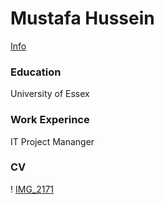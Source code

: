 # Mustafa Hussein
[Info](Linkedin:https://www.linkedin.com/in/mustafa-hussein-391203) 
### Education 
University of Essex

### Work Experince
IT Project Mananger

### CV


! [IMG_2171](assets/IMG_2171.JPG)
